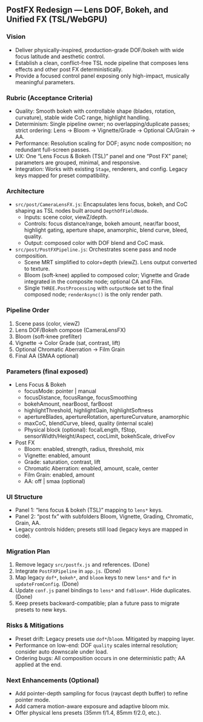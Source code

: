 ## PostFX Redesign — Lens DOF, Bokeh, and Unified FX (TSL/WebGPU)

### Vision
- Deliver physically-inspired, production-grade DOF/bokeh with wide focus latitude and aesthetic control.
- Establish a clean, conflict-free TSL node pipeline that composes lens effects and other post FX deterministically.
- Provide a focused control panel exposing only high-impact, musically meaningful parameters.

### Rubric (Acceptance Criteria)
- Quality: Smooth bokeh with controllable shape (blades, rotation, curvature), stable wide CoC range, highlight handling.
- Determinism: Single pipeline owner; no overlapping/duplicate passes; strict ordering: Lens → Bloom → Vignette/Grade → Optional CA/Grain → AA.
- Performance: Resolution scaling for DOF; async node composition; no redundant full-screen passes.
- UX: One “Lens Focus & Bokeh (TSL)” panel and one “Post FX” panel; parameters are grouped, minimal, and responsive.
- Integration: Works with existing `Stage`, renderers, and config. Legacy keys mapped for preset compatibility.

### Architecture
- `src/post/CameraLensFX.js`: Encapsulates lens focus, bokeh, and CoC shaping as TSL nodes built around `DepthOfFieldNode`.
  - Inputs: scene color, viewZ/depth.
  - Controls: focus distance/range, bokeh amount, near/far boost, highlight gating, aperture shape, anamorphic, blend curve, bleed, quality.
  - Output: composed color with DOF blend and CoC mask.
- `src/post/PostFXPipeline.js`: Orchestrates scene pass and node composition.
  - Scene MRT simplified to color+depth (viewZ). Lens output converted to texture.
  - Bloom (soft-knee) applied to composed color; Vignette and Grade integrated in the composite node; optional CA and Film.
  - Single `THREE.PostProcessing` with `outputNode` set to the final composed node; `renderAsync()` is the only render path.

### Pipeline Order
1. Scene pass (color, viewZ)
2. Lens DOF/Bokeh compose (CameraLensFX)
3. Bloom (soft-knee prefilter)
4. Vignette → Color Grade (sat, contrast, lift)
5. Optional Chromatic Aberration → Film Grain
6. Final AA (SMAA optional)

### Parameters (final exposed)
- Lens Focus & Bokeh
  - focusMode: pointer | manual
  - focusDistance, focusRange, focusSmoothing
  - bokehAmount, nearBoost, farBoost
  - highlightThreshold, highlightGain, highlightSoftness
  - apertureBlades, apertureRotation, apertureCurvature, anamorphic
  - maxCoC, blendCurve, bleed, quality (internal scale)
  - Physical block (optional): focalLength, fStop, sensorWidth/Height/Aspect, cocLimit, bokehScale, driveFov
- Post FX
  - Bloom: enabled, strength, radius, threshold, mix
  - Vignette: enabled, amount
  - Grade: saturation, contrast, lift
  - Chromatic Aberration: enabled, amount, scale, center
  - Film Grain: enabled, amount
  - AA: off | smaa (optional)

### UI Structure
- Panel 1: “lens focus & bokeh (TSL)” mapping to `lens*` keys.
- Panel 2: “post fx” with subfolders Bloom, Vignette, Grading, Chromatic, Grain, AA.
- Legacy controls hidden; presets still load (legacy keys are mapped in code).

### Migration Plan
1. Remove legacy `src/postfx.js` and references. (Done)
2. Integrate `PostFXPipeline` in `app.js`. (Done)
3. Map legacy `dof*`, `bokeh*`, and `bloom` keys to new `lens*` and `fx*` in `updateFromConfig`. (Done)
4. Update `conf.js` panel bindings to `lens*` and `fxBloom*`. Hide duplicates. (Done)
5. Keep presets backward-compatible; plan a future pass to migrate presets to new keys.

### Risks & Mitigations
- Preset drift: Legacy presets use `dof*`/`bloom`. Mitigated by mapping layer.
- Performance on low-end: DOF `quality` scales internal resolution; consider auto downscale under load.
- Ordering bugs: All composition occurs in one deterministic path; AA applied at the end.

### Next Enhancements (Optional)
- Add pointer-depth sampling for focus (raycast depth buffer) to refine pointer mode.
- Add camera motion-aware exposure and adaptive bloom mix.
- Offer physical lens presets (35mm f/1.4, 85mm f/2.0, etc.).



